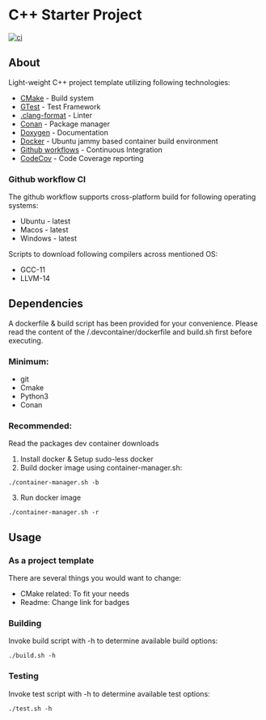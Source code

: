 # C++ Starter Project

[![ci](https://github.com/krogk/cpp-project-template/actions/workflows/ci.yml/badge.svg)](https://github.com/krogk/cpp-project-template/actions/workflows/ci.yml)

## About
Light-weight C++ project template utilizing following technologies:
* [CMake](https://cmake.org/) - Build system
* [GTest](https://github.com/google/googletest) - Test Framework
* [.clang-format](https://clang.llvm.org/docs/ClangFormat.html) - Linter
* [Conan](https://conan.io/) - Package manager
* [Doxygen](https://www.doxygen.nl/) - Documentation
* [Docker](https://www.docker.com/) - Ubuntu jammy based container build environment
* [Github workflows](https://docs.github.com/en/actions/using-workflows/about-workflows) - Continuous Integration
* [CodeCov](https://about.codecov.io/) - Code Coverage reporting


### Github workflow CI 

The github workflow supports cross-platform build for following operating systems:
* Ubuntu - latest
* Macos - latest
* Windows - latest

Scripts to download following compilers across mentioned OS:
* GCC-11
* LLVM-14

## Dependencies

A dockerfile & build script has been provided for your convenience.
Please read the content of the /.devcontainer/dockerfile and build.sh first before executing.

### Minimum: 
* git
* Cmake
* Python3
* Conan

### Recommended:
Read the packages dev container downloads

1. Install docker & Setup sudo-less docker
2. Build docker image using container-manager.sh:
```
./container-manager.sh -b
```
3. Run docker image
```
./container-manager.sh -r
```

## Usage

### As a project template

There are several things you would want to change:
* CMake related: To fit your needs 
* Readme: Change link for badges
### Building
Invoke build script with -h to determine available build options:
```
./build.sh -h
```
### Testing
Invoke test script with -h to determine available test options:
```
./test.sh -h
```